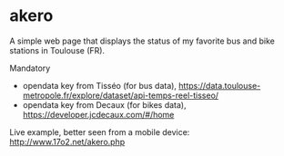 # akero

A simple web page that displays the status of my favorite bus and bike stations
in Toulouse (FR).

Mandatory
 - opendata key from Tisséo (for bus data), https://data.toulouse-metropole.fr/explore/dataset/api-temps-reel-tisseo/
 - opendata key from Decaux (for bikes data), https://developer.jcdecaux.com/#/home

Live example, better seen from a mobile device: http://www.17o2.net/akero.php
